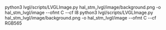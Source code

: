 python3 lvgl/scripts/LVGLImage.py hal_stm_lvgl/image/background.png -o hal_stm_lvgl/image --ofmt C --cf I8
python3 lvgl/scripts/LVGLImage.py hal_stm_lvgl/image/background.png -o hal_stm_lvgl/image --ofmt C --cf RGB565